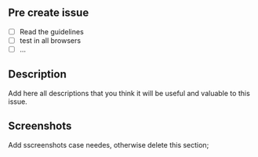 ## Pre create issue

- [ ] Read the guidelines
- [ ] test in all browsers
- [ ] ...

## Description

Add here all descriptions that you think it will be useful and valuable to this issue.

## Screenshots

Add sscreenshots case needes, otherwise delete this section;